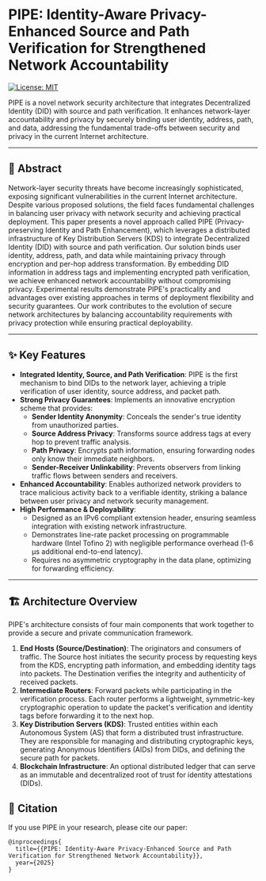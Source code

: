 # PIPE: Identity-Aware Privacy-Enhanced Source and Path Verification for Strengthened Network Accountability

[![License: MIT](https://img.shields.io/badge/License-MIT-yellow.svg)](https://opensource.org/licenses/MIT)

PIPE is a novel network security architecture that integrates Decentralized Identity (DID) with source and path verification. It enhances network-layer accountability and privacy by securely binding user identity, address, path, and data, addressing the fundamental trade-offs between security and privacy in the current Internet architecture.

---

## 📝 Abstract

Network-layer security threats have become increasingly sophisticated, exposing significant vulnerabilities in the current Internet architecture. Despite various proposed solutions, the field faces fundamental challenges in balancing user privacy with network security and achieving practical deployment. This paper presents a novel approach called PIPE (Privacy-preserving Identity and Path Enhancement), which leverages a distributed infrastructure of Key Distribution Servers (KDS) to integrate Decentralized Identity (DID) with source and path verification. Our solution binds user identity, address, path, and data while maintaining privacy through encryption and per-hop address transformation. By embedding DID information in address tags and implementing encrypted path verification, we achieve enhanced network accountability without compromising privacy. Experimental results demonstrate PIPE's practicality and advantages over existing approaches in terms of deployment flexibility and security guarantees. Our work contributes to the evolution of secure network architectures by balancing accountability requirements with privacy protection while ensuring practical deployability.

---

## ✨ Key Features

* **Integrated Identity, Source, and Path Verification**: PIPE is the first mechanism to bind DIDs to the network layer, achieving a triple verification of user identity, source address, and packet path.
* **Strong Privacy Guarantees**: Implements an innovative encryption scheme that provides:
    * **Sender Identity Anonymity**: Conceals the sender's true identity from unauthorized parties.
    * **Source Address Privacy**: Transforms source address tags at every hop to prevent traffic analysis.
    * **Path Privacy**: Encrypts path information, ensuring forwarding nodes only know their immediate neighbors.
    * **Sender-Receiver Unlinkability**: Prevents observers from linking traffic flows between senders and receivers.
* **Enhanced Accountability**: Enables authorized network providers to trace malicious activity back to a verifiable identity, striking a balance between user privacy and network security management.
* **High Performance & Deployability**:
    * Designed as an IPv6 compliant extension header, ensuring seamless integration with existing network infrastructure.
    * Demonstrates line-rate packet processing on programmable hardware (Intel Tofino 2) with negligible performance overhead (1-6 µs additional end-to-end latency).
    * Requires no asymmetric cryptography in the data plane, optimizing for forwarding efficiency.

---

## 🏗️ Architecture Overview

PIPE's architecture consists of four main components that work together to provide a secure and private communication framework.

1.  **End Hosts (Source/Destination)**: The originators and consumers of traffic. The Source host initiates the security process by requesting keys from the KDS, encrypting path information, and embedding identity tags into packets. The Destination verifies the integrity and authenticity of received packets.
2.  **Intermediate Routers**: Forward packets while participating in the verification process. Each router performs a lightweight, symmetric-key cryptographic operation to update the packet's verification and identity tags before forwarding it to the next hop.
3.  **Key Distribution Servers (KDS)**: Trusted entities within each Autonomous System (AS) that form a distributed trust infrastructure. They are responsible for managing and distributing cryptographic keys, generating Anonymous Identifiers (AIDs) from DIDs, and defining the secure path for packets.
4.  **Blockchain Infrastructure**: An optional distributed ledger that can serve as an immutable and decentralized root of trust for identity attestations (DIDs).

## 📜 Citation
If you use PIPE in your research, please cite our paper:

```
@inproceedings{
  title={{PIPE: Identity-Aware Privacy-Enhanced Source and Path Verification for Strengthened Network Accountability}},
  year={2025}
}
```